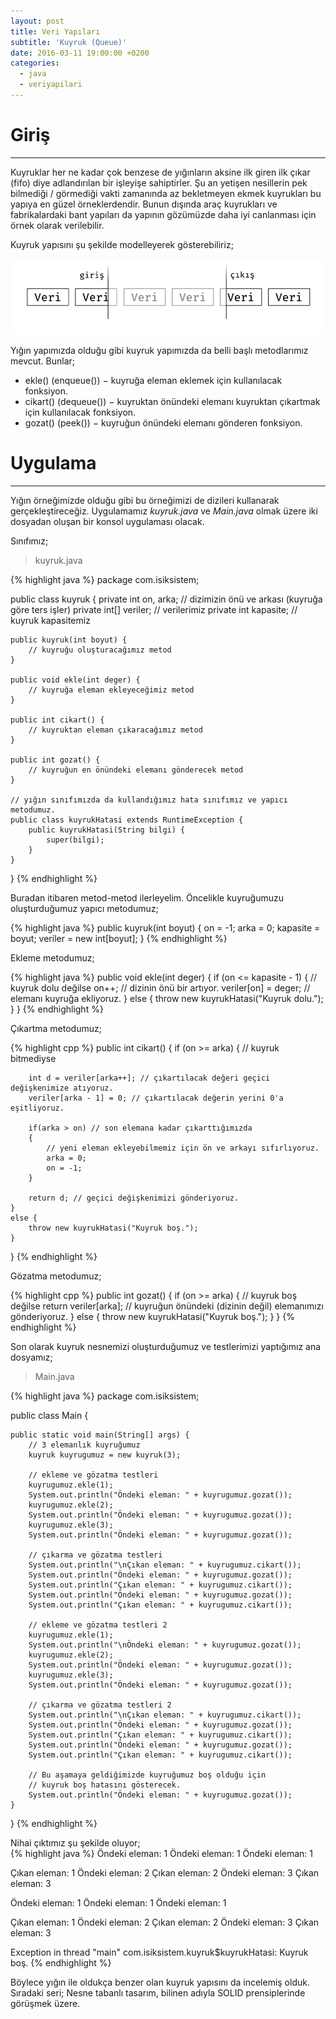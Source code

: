 ```yaml
---
layout: post
title: Veri Yapıları
subtitle: 'Kuyruk (Queue)'
date: 2016-03-11 19:00:00 +0200
categories:
  - java
  - veriyapilari
---
```


# Giriş
---------

Kuyruklar her ne kadar çok benzese de yığınların aksine ilk giren ilk çıkar (fifo) diye adlandırılan bir işleyişe sahiptirler.
Şu an yetişen nesillerin pek bilmediği / görmediği vakti zamanında az bekletmeyen ekmek kuyrukları bu yapıya en güzel örneklerdendir.
Bunun dışında araç kuyrukları ve fabrikalardaki bant yapıları da yapının gözümüzde daha iyi canlanması için örnek olarak verilebilir.

Kuyruk yapısını şu şekilde modelleyerek gösterebiliriz;  

![Kuyruk Yapısı](/../resimler/kuyrukYapisi.png)

Yığın yapımızda olduğu gibi kuyruk yapımızda da belli başlı metodlarımız mevcut. Bunlar;  

- ekle() (enqueue()) − kuyruğa eleman eklemek için kullanılacak fonksiyon.  
- cikart() (dequeue()) − kuyruktan önündeki elemanı kuyruktan çıkartmak için kullanılacak fonksiyon.  
- gozat() (peek()) − kuyruğun önündeki elemanı gönderen fonksiyon.  

# Uygulama
------------

Yığın örneğimizde olduğu gibi bu örneğimizi de dizileri kullanarak gerçekleştireceğiz.
Uygulamamız *kuyruk.java* ve *Main.java* olmak üzere iki dosyadan oluşan bir konsol uygulaması olacak.

Sınıfımız; 
 
> kuyruk.java  

{% highlight java %}
package com.isiksistem;

public class kuyruk {
    private int on, arka; // dizimizin önü ve arkası (kuyruğa göre ters işler)
    private int[] veriler; // verilerimiz
    private int kapasite; // kuyruk kapasitemiz

    public kuyruk(int boyut) {
        // kuyruğu oluşturacağımız metod
    }

    public void ekle(int deger) {
        // kuyruğa eleman ekleyeceğimiz metod
    }

    public int cikart() {
        // kuyruktan eleman çıkaracağımız metod
    }

    public int gozat() {
        // kuyruğun en önündeki elemanı gönderecek metod
    }

    // yığın sınıfımızda da kullandığımız hata sınıfımız ve yapıcı metodumuz.
    public class kuyrukHatasi extends RuntimeException {
        public kuyrukHatasi(String bilgi) {
            super(bilgi);
        }
    }
}
{% endhighlight %}

Buradan itibaren metod-metod ilerleyelim.
Öncelikle kuyruğumuzu oluşturduğumuz yapıcı metodumuz;  

{% highlight java %}
public kuyruk(int boyut) {
    on = -1;
    arka = 0;
    kapasite = boyut;
    veriler = new int[boyut];
}
{% endhighlight %}

Ekleme metodumuz;   

{% highlight java %}
public void ekle(int deger) {
    if (on <= kapasite - 1) { // kuyruk dolu değilse
        on++; // dizinin önü bir artıyor.
        veriler[on] = deger; // elemanı kuyruğa ekliyoruz.
    }
    else {
        throw new kuyrukHatasi("Kuyruk dolu.");
    }
}
{% endhighlight %}

Çıkartma metodumuz;

{% highlight cpp %}
public int cikart() {
    if (on >= arka) { // kuyruk bitmediyse

        int d = veriler[arka++]; // çıkartılacak değeri geçici değişkenimize atıyoruz.
        veriler[arka - 1] = 0; // çıkartılacak değerin yerini 0'a eşitliyoruz.

        if(arka > on) // son elemana kadar çıkarttığımızda
        {
            // yeni eleman ekleyebilmemiz için ön ve arkayı sıfırlıyoruz.
            arka = 0;
            on = -1;
        }

        return d; // geçici değişkenimizi gönderiyoruz.
    }
    else {
        throw new kuyrukHatasi("Kuyruk boş.");
    }
}
{% endhighlight %}

Gözatma metodumuz;

{% highlight cpp %}
public int gozat() {
    if (on >= arka) { // kuyruk boş değilse
        return veriler[arka]; // kuyruğun önündeki (dizinin değil) elemanımızı gönderiyoruz.
    }
    else {
        throw new kuyrukHatasi("Kuyruk boş.");
    }
}
{% endhighlight %}

Son olarak kuyruk nesnemizi oluşturduğumuz ve testlerimizi yaptığımız ana dosyamız;  

> Main.java  

{% highlight java %}
package com.isiksistem;

public class Main {

    public static void main(String[] args) {
        // 3 elemanlık kuyruğumuz
        kuyruk kuyrugumuz = new kuyruk(3);

        // ekleme ve gözatma testleri
        kuyrugumuz.ekle(1);
        System.out.println("Öndeki eleman: " + kuyrugumuz.gozat());
        kuyrugumuz.ekle(2);
        System.out.println("Öndeki eleman: " + kuyrugumuz.gozat());
        kuyrugumuz.ekle(3);
        System.out.println("Öndeki eleman: " + kuyrugumuz.gozat());

        // çıkarma ve gözatma testleri
        System.out.println("\nÇıkan eleman: " + kuyrugumuz.cikart());
        System.out.println("Öndeki eleman: " + kuyrugumuz.gozat());
        System.out.println("Çıkan eleman: " + kuyrugumuz.cikart());
        System.out.println("Öndeki eleman: " + kuyrugumuz.gozat());
        System.out.println("Çıkan eleman: " + kuyrugumuz.cikart());

        // ekleme ve gözatma testleri 2
        kuyrugumuz.ekle(1);
        System.out.println("\nÖndeki eleman: " + kuyrugumuz.gozat());
        kuyrugumuz.ekle(2);
        System.out.println("Öndeki eleman: " + kuyrugumuz.gozat());
        kuyrugumuz.ekle(3);
        System.out.println("Öndeki eleman: " + kuyrugumuz.gozat());

        // çıkarma ve gözatma testleri 2
        System.out.println("\nÇıkan eleman: " + kuyrugumuz.cikart());
        System.out.println("Öndeki eleman: " + kuyrugumuz.gozat());
        System.out.println("Çıkan eleman: " + kuyrugumuz.cikart());
        System.out.println("Öndeki eleman: " + kuyrugumuz.gozat());
        System.out.println("Çıkan eleman: " + kuyrugumuz.cikart());

        // Bu aşamaya geldiğimizde kuyruğumuz boş olduğu için
        // kuyruk boş hatasını gösterecek.
        System.out.println("Öndeki eleman: " + kuyrugumuz.gozat());
    }

}
{% endhighlight %}

Nihai çıktımız şu şekilde oluyor;  
{% highlight java %}
Öndeki eleman: 1
Öndeki eleman: 1
Öndeki eleman: 1

Çıkan eleman: 1
Öndeki eleman: 2
Çıkan eleman: 2
Öndeki eleman: 3
Çıkan eleman: 3

Öndeki eleman: 1
Öndeki eleman: 1
Öndeki eleman: 1

Çıkan eleman: 1
Öndeki eleman: 2
Çıkan eleman: 2
Öndeki eleman: 3
Çıkan eleman: 3

Exception in thread "main" com.isiksistem.kuyruk$kuyrukHatasi: Kuyruk boş.
{% endhighlight %}

Böylece yığın ile oldukça benzer olan kuyruk yapısını da incelemiş olduk.
Sıradaki seri; Nesne tabanlı tasarım, bilinen adıyla SOLID prensiplerinde görüşmek üzere.